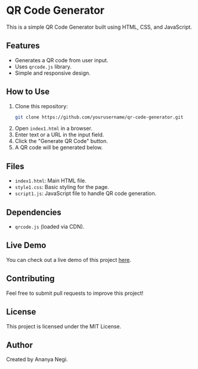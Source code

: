 # QR Code Generator

This is a simple QR Code Generator built using HTML, CSS, and JavaScript.

## Features
- Generates a QR code from user input.
- Uses `qrcode.js` library.
- Simple and responsive design.

## How to Use
1. Clone this repository:
   ```sh
   git clone https://github.com/yourusername/qr-code-generator.git
   ```
2. Open `index1.html` in a browser.
3. Enter text or a URL in the input field.
4. Click the "Generate QR Code" button.
5. A QR code will be generated below.

## Files
- `index1.html`: Main HTML file.
- `style1.css`: Basic styling for the page.
- `script1.js`: JavaScript file to handle QR code generation.

## Dependencies
- `qrcode.js` (loaded via CDN).

## Live Demo
You can check out a live demo of this project [here](https://yourusername.github.io/qr-code-generator/).

## Contributing
Feel free to submit pull requests to improve this project!

## License
This project is licensed under the MIT License.

## Author
Created by Ananya Negi.
